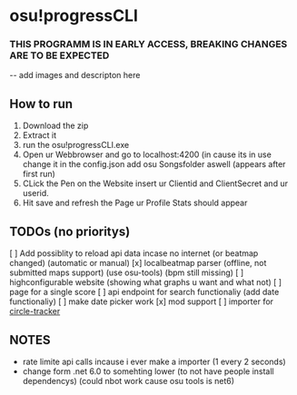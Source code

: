 # osu!progressCLI  
### THIS PROGRAMM IS IN EARLY ACCESS, BREAKING CHANGES ARE TO BE EXPECTED

-- add images and descripton here

## How to run
1. Download the zip
2. Extract it
3. run the osu!progressCLI.exe
4. Open ur Webbrowser and go to localhost:4200 (in cause its in use change it in the config.json add osu Songsfolder aswell (appears after first run)
5. CLick the Pen on the Website insert ur Clientid and ClientSecret and ur userid.
6. Hit save and refresh the Page ur Profile Stats should appear

## TODOs (no prioritys)

[ ] Add possiblity to reload api data incase no internet (or beatmap changed)  (automatic or manual)
[x] localbeatmap parser (offline, not submitted maps support) (use osu-tools) (bpm still missing)
[ ] highconfigurable website (showing what graphs u want and what not)
[ ] page for a single score
[ ] api endpoint for search functionaliy (add date functionaliy)
[ ] make date picker work
[x] mod support
[ ] importer for [circle-tracker](https://github.com/FunOrange/circle-tracker)

## NOTES
- rate limite api calls incause i ever make a importer (1 every 2 seconds) 
- change form .net 6.0 to somehting lower (to not have people install dependencys) (could nbot work cause osu tools is net6)
